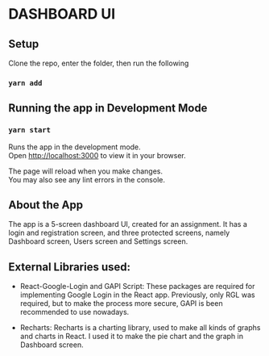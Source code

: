 # DASHBOARD UI

## Setup
Clone the repo, enter the folder, then run the following
### `yarn add`

## Running the app in Development Mode

### `yarn start`

Runs the app in the development mode.\
Open [http://localhost:3000](http://localhost:3000) to view it in your browser.

The page will reload when you make changes.\
You may also see any lint errors in the console.

## About the App

The app is a 5-screen dashboard UI, created for an assignment. It has a login and registration screen, and three protected screens, namely Dashboard screen, Users screen and Settings screen.

## External Libraries used:

- React-Google-Login and GAPI Script: These packages are required for implementing Google Login in the React app. Previously, only RGL was required, but to make the process more secure, GAPI is been recommended to use nowadays.

- Recharts: Recharts is a charting library, used to make all kinds of graphs and charts in React. I used it to make the pie chart and the graph in Dashboard screen.